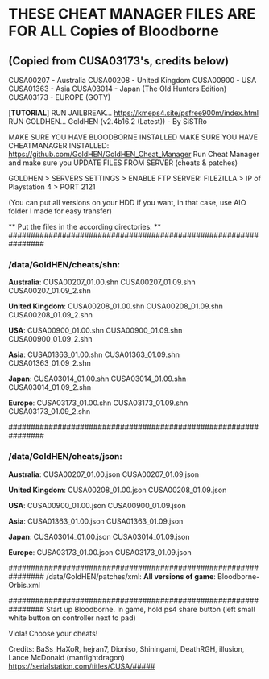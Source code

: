 # THESE CHEAT MANAGER FILES ARE FOR ALL Copies of Bloodborne
## (Copied from CUSA03173's, credits below)

CUSA00207 - Australia
CUSA00208 - United Kingdom
CUSA00900 - USA
CUSA01363 - Asia
CUSA03014 - Japan (The Old Hunters Edition)
CUSA03173 - EUROPE (GOTY)

\[**TUTORIAL**]
RUN JAILBREAK... https://kmeps4.site/psfree900m/index.html
RUN GOLDHEN... GoldHEN (v2.4b16.2 (Latest)) - By SiSTRo

MAKE SURE YOU HAVE BLOODBORNE INSTALLED
MAKE SURE YOU HAVE CHEATMANAGER INSTALLED: https://github.com/GoldHEN/GoldHEN_Cheat_Manager
Run Cheat Manager and make sure you UPDATE FILES FROM SERVER (cheats & patches)

GOLDHEN > SERVERS SETTINGS > ENABLE FTP SERVER:
FILEZILLA > IP of Playstation 4 > PORT 2121

(You can put all versions on your HDD if you want, in that case, use AIO folder I made for easy transfer)

** Put the files in the according directories: **
\################################################################
### /data/GoldHEN/cheats/shn:
**Australia**:
CUSA00207_01.00.shn
CUSA00207_01.09.shn
CUSA00207_01.09_2.shn

**United Kingdom**:
CUSA00208_01.00.shn
CUSA00208_01.09.shn
CUSA00208_01.09_2.shn

**USA**:
CUSA00900_01.00.shn
CUSA00900_01.09.shn
CUSA00900_01.09_2.shn

**Asia**:
CUSA01363_01.00.shn
CUSA01363_01.09.shn
CUSA01363_01.09_2.shn

**Japan**:
CUSA03014_01.00.shn
CUSA03014_01.09.shn
CUSA03014_01.09_2.shn

**Europe**:
CUSA03173_01.00.shn
CUSA03173_01.09.shn
CUSA03173_01.09_2.shn

\################################################################
### /data/GoldHEN/cheats/json:
**Australia**:
CUSA00207_01.00.json
CUSA00207_01.09.json

**United Kingdom**:
CUSA00208_01.00.json
CUSA00208_01.09.json

**USA**:
CUSA00900_01.00.json
CUSA00900_01.09.json

**Asia**:
CUSA01363_01.00.json
CUSA01363_01.09.json

**Japan**:
CUSA03014_01.00.json
CUSA03014_01.09.json

**Europe**:
CUSA03173_01.00.json
CUSA03173_01.09.json

\################################################################
/data/GoldHEN/patches/xml:
**All versions of game**:
Bloodborne-Orbis.xml

\################################################################
Start up Bloodborne.
In game, hold ps4 share button (left small white button on controller next to pad)

Viola! Choose your cheats!

Credits: BaSs_HaXoR, hejran7, Dioniso, Shiningami, DeathRGH, illusion, Lance McDonald (manfightdragon)
https://serialstation.com/titles/CUSA/#####